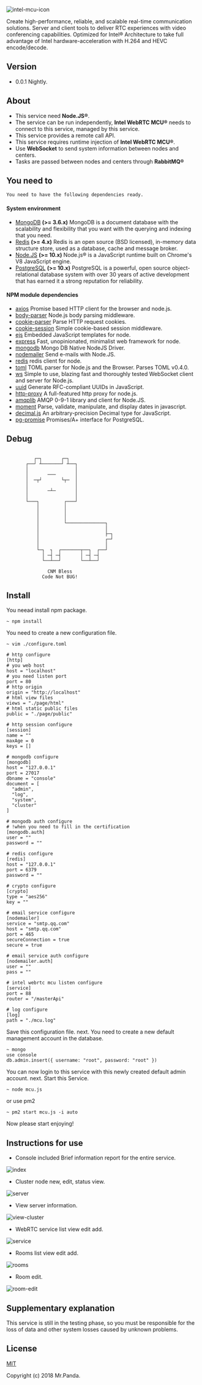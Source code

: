 ![intel-mcu-icon](./src/intel_mcu.png)

Create high-performance, reliable, and scalable real-time communication solutions. Server and client tools to deliver RTC experiences with video conferencing capabilities. Optimized for Intel® Architecture to take full advantage of Intel hardware-acceleration with H.264 and HEVC encode/decode.


## Version

* 0.0.1 Nightly.


## About

* This service need **Node.JS®**.
* The service can be run independently, **Intel WebRTC MCU®** needs to connect to this service, managed by this service.
* This service provides a remote call API.
* This service requires runtime injection of **Intel WebRTC MCU®**.
* Use **WebSocket** to send system information between nodes and centers.
* Tasks are passed between nodes and centers through **RabbitMQ®**


## You need to

``You need to have the following dependencies ready.``

#### System environment

* [MongoDB](https://www.mongodb.com/) **(>= 3.6.x)** MongoDB is a document database with the scalability and flexibility that you want with the querying and indexing that you need.
* [Redis](https://redis.io/) **(>= 4.x)** Redis is an open source (BSD licensed), in-memory data structure store, used as a database, cache and message broker.
* [Node.JS](https://nodejs.org) **(>= 10.x)** Node.js® is a JavaScript runtime built on Chrome's V8 JavaScript engine.
* [PostgreSQL](https://www.postgresql.org/)  **(>= 10.x)** PostgreSQL is a powerful, open source object-relational database system with over 30 years of active development that has earned it a strong reputation for reliability.

#### NPM module dependencies

* [axios](https://github.com/axios/axios) Promise based HTTP client for the browser and node.js.
* [body-parser](https://github.com/expressjs/body-parser) Node.js body parsing middleware.
* [cookie-parser](https://github.com/expressjs/cookie-parser) Parse HTTP request cookies.
* [cookie-session](https://github.com/expressjs/cookie-session) Simple cookie-based session middleware.
* [ejs](https://github.com/tj/ejs) Embedded JavaScript templates for node.
* [express](https://github.com/expressjs/express) Fast, unopinionated, minimalist web framework for node.
* [mongodb](https://github.com/mongodb/node-mongodb-native) Mongo DB Native NodeJS Driver.
* [nodemailer](https://github.com/nodemailer/nodemailer) Send e-mails with Node.JS.
* [redis](https://github.com/NodeRedis/node_redis) redis client for node.
* [toml](https://github.com/BinaryMuse/toml-node) TOML parser for Node.js and the Browser. Parses TOML v0.4.0.
* [ws](https://github.com/websockets/ws) Simple to use, blazing fast and thoroughly tested WebSocket client and server for Node.js.
* [uuid](https://github.com/kelektiv/node-uuid) Generate RFC-compliant UUIDs in JavaScript.
* [http-proxy](https://github.com/nodejitsu/node-http-proxy) A full-featured http proxy for node.js.
* [amqplib](https://github.com/squaremo/amqp.node) AMQP 0-9-1 library and client for Node.JS.
* [moment](https://github.com/moment/moment) Parse, validate, manipulate, and display dates in javascript.
* [decimal.js](https://github.com/MikeMcl/decimal.js) An arbitrary-precision Decimal type for JavaScript.
* [pg-promise](https://github.com/vitaly-t/pg-promise) Promises/A+ interface for PostgreSQL.


## Debug

```console
      
          ┌─┐       ┌─┐
       ┌──┘ ┴───────┘ ┴──┐
       │                 │
       │       ───       │
       │  ─┬┘       └┬─  │
       │                 │
       │       ─┴─       │
       │                 │
       └───┐         ┌───┘
           │         │
           │         │
           │         │
           │         └──────────────┐
           │                        │
           │                        ├─┐
           │                        ┌─┘    
           │                        │
           └─┐  ┐  ┌───────┬──┐  ┌──┘         
             │ ─┤ ─┤       │ ─┤ ─┤         
             └──┴──┘       └──┴──┘ 
             
               CNM Bless 
             Code Not BUG! 

```


## Install

You neead install npm package.

```console
~ npm install
```

You need to create a new configuration file.

```console
~ vim ./configure.toml
```

```console
# http configure
[http]
# you web host
host = "localhost"
# you need listen port
port = 80
# http origin
origin = "http://localhost"
# html view files
views = "./page/html"
# html static public files
public = "./page/public"

# http session configure
[session]
name = ""
maxAge = 0
keys = []

# mongodb configure
[mongodb]
host = "127.0.0.1"
port = 27017
dbname = "console"
document = [
  "admin",
  "log",
  "system",
  "cluster"
]

# mongodb auth configure
# !when you need to fill in the certification
[mongodb.auth]
user = ""
password = ""

# redis configure
[redis]
host = "127.0.0.1"
port = 6379
password = ""

# crypto configure
[crypto]
type = "aes256"
key = ""

# email service configure
[nodemailer]
service = "smtp.qq.com"
host = "smtp.qq.com"
port = 465
secureConnection = true
secure = true

# email service auth configure
[nodemailer.auth]
user = ""
pass = ""

# intel webrtc mcu listen configure
[service]
port = 88
router = "/masterApi"

# log configure
[log]
path = "./mcu.log"
```

Save this configuration file.
next.
You need to create a new default management account in the database.

```console
~ mongo
use console
db.admin.insert({ username: "root", password: "root" })
```

You can now login to this service with this newly created default admin account.
next.
Start this Service.

```console
~ node mcu.js
```

or use pm2

```console
~ pm2 start mcu.js -i auto
```

Now please start enjoying!


## Instructions for use

* Console included Brief information report for the entire service.

![index](./src/indexv2.png)

* Cluster node new, edit, status view.

![server](./src/serverv2.png)

* View server information.

![view-cluster](./src/viewclusterv2.png)

* WebRTC service list view edit add.

![service](./src/servicev2.png)

* Rooms list view edit add.

![rooms](./src/roomsv2.png)

* Room edit.

![room-edit](./src/roomeditv2.png)


## Supplementary explanation

This service is still in the testing phase, so you must be responsible for the loss of data and other system losses caused by unknown problems.


## License

[MIT](./LICENSE)

Copyright (c) 2018 Mr.Panda.